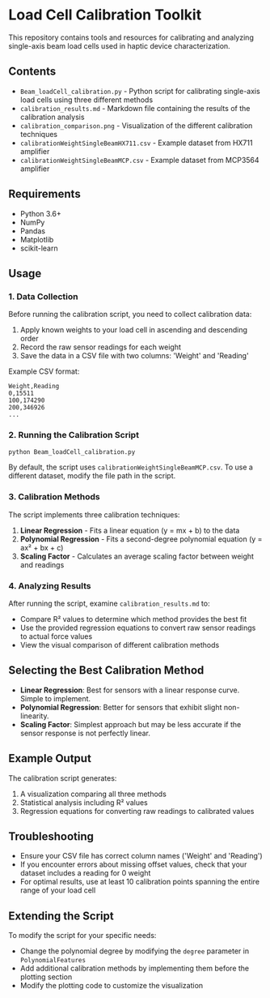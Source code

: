 # Load Cell Calibration Toolkit

This repository contains tools and resources for calibrating and analyzing single-axis beam load cells used in haptic device characterization.

## Contents

- `Beam_loadCell_calibration.py` - Python script for calibrating single-axis load cells using three different methods
- `calibration_results.md` - Markdown file containing the results of the calibration analysis
- `calibration_comparison.png` - Visualization of the different calibration techniques
- `calibrationWeightSingleBeamHX711.csv` - Example dataset from HX711 amplifier
- `calibrationWeightSingleBeamMCP.csv` - Example dataset from MCP3564 amplifier

## Requirements

- Python 3.6+
- NumPy
- Pandas
- Matplotlib
- scikit-learn

## Usage

### 1. Data Collection

Before running the calibration script, you need to collect calibration data:

1. Apply known weights to your load cell in ascending and descending order
2. Record the raw sensor readings for each weight
3. Save the data in a CSV file with two columns: 'Weight' and 'Reading'

Example CSV format:
```
Weight,Reading
0,15511
100,174290
200,346926
...
```

### 2. Running the Calibration Script

```bash
python Beam_loadCell_calibration.py
```

By default, the script uses `calibrationWeightSingleBeamMCP.csv`. To use a different dataset, modify the file path in the script.

### 3. Calibration Methods

The script implements three calibration techniques:

1. **Linear Regression** - Fits a linear equation (y = mx + b) to the data
2. **Polynomial Regression** - Fits a second-degree polynomial equation (y = ax² + bx + c)
3. **Scaling Factor** - Calculates an average scaling factor between weight and readings

### 4. Analyzing Results

After running the script, examine `calibration_results.md` to:
- Compare R² values to determine which method provides the best fit
- Use the provided regression equations to convert raw sensor readings to actual force values
- View the visual comparison of different calibration methods

## Selecting the Best Calibration Method

- **Linear Regression**: Best for sensors with a linear response curve. Simple to implement.
- **Polynomial Regression**: Better for sensors that exhibit slight non-linearity.
- **Scaling Factor**: Simplest approach but may be less accurate if the sensor response is not perfectly linear.

## Example Output

The calibration script generates:

1. A visualization comparing all three methods
2. Statistical analysis including R² values
3. Regression equations for converting raw readings to calibrated values

## Troubleshooting

- Ensure your CSV file has correct column names ('Weight' and 'Reading')
- If you encounter errors about missing offset values, check that your dataset includes a reading for 0 weight
- For optimal results, use at least 10 calibration points spanning the entire range of your load cell

## Extending the Script

To modify the script for your specific needs:
- Change the polynomial degree by modifying the `degree` parameter in `PolynomialFeatures`
- Add additional calibration methods by implementing them before the plotting section
- Modify the plotting code to customize the visualization